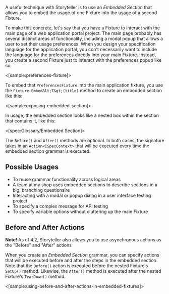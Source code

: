 <!--Title:Embedded Sections-->
<!--Url:embedded_section-->

A useful technique with Storyteller is to use an _Embedded Section_ that allows you to embed the usage of one Fixture into the usage of a second Fixture. 

To make this concrete, let's say that you have a Fixture to interact with the main page of a web application portal project. The main page probably has several distinct areas of functionality, including a modal popup that allows a user to set their usage preferences. When you design your specification language for the application portal, you con't necessarily want to include the language for the preferences directly into your main Fixture. Instead, you create a second Fixture just to interact with the preferences popup like so:

<[sample:preferences-fixture]>

To embed that `PreferencesFixture` into the main application fixture, you use the `Fixture.Embed&lt;T&gt;(title)` method to create an embedded section like this:

<[sample:exposing-embedded-section]>

In usage, the embedded section looks like a nested box within the section that contains it, like this:

<[spec:Glossary/Embedded Section]>

The `Before()` and `After()` methods are optional. In both cases, the signature takes in an `Action<ISpecContext>` that
will be executed every time the embedded section grammar is executed.


## Possible Usages

* To reuse grammar functionality across logical areas
* A team at my shop uses embedded sections to describe sections in a big, branching questionaire
* Interacting with a modal or popup dialog in a user interface testing project
* To specify a complex message for API testing
* To specify variable options without cluttering up the main Fixture

## Before and After Actions

<div class="alert alert-info"><b>Note!</b> As of 4.2, Storyteller also allows you to use asynchronous actions as the "Before" and
"After" actions</div>

When you create an _Embedded Section_ grammar, you can specify actions that will be executed before and after the steps in the embedded section. Note that the `Before()` action is executed before the nested Fixture's `SetUp()` method. Likewise, the `After()` method is executed after the nested Fixture's `TearDown()` method.

<[sample:using-before-and-after-actions-in-embedded-fixtures]>

